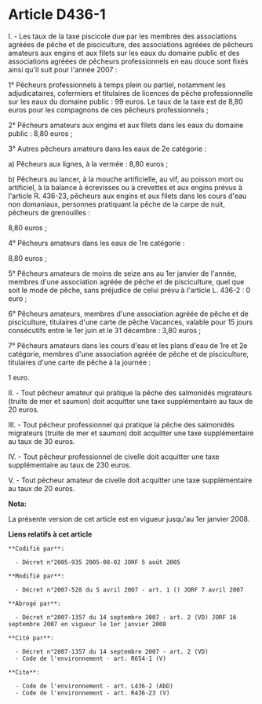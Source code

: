 # Article D436-1

I. - Les taux de la taxe piscicole due par les membres des associations agréées de pêche et de pisciculture, des associations
agréées de pêcheurs amateurs aux engins et aux filets sur les eaux du domaine public et des associations agréées de pêcheurs
professionnels en eau douce sont fixés ainsi qu'il suit pour l'année 2007 :

1° Pêcheurs professionnels à temps plein ou partiel, notamment les adjudicataires, cofermiers et titulaires de licences de
pêche professionnelle sur les eaux du domaine public : 99 euros. Le taux de la taxe est de 8,80 euros pour les compagnons de
ces pêcheurs professionnels ;

2° Pêcheurs amateurs aux engins et aux filets dans les eaux du domaine public : 8,80 euros ;

3° Autres pêcheurs amateurs dans les eaux de 2e catégorie :

a) Pêcheurs aux lignes, à la vermée : 8,80 euros ;

b) Pêcheurs au lancer, à la mouche artificielle, au vif, au poisson mort ou artificiel, à la balance à écrevisses ou à
crevettes et aux engins prévus à l'article R. 436-23, pêcheurs aux engins et aux filets dans les cours d'eau non domaniaux,
personnes pratiquant la pêche de la carpe de nuit, pêcheurs de grenouilles :

8,80 euros ;

4° Pêcheurs amateurs dans les eaux de 1re catégorie :

8,80 euros ;

5° Pêcheurs amateurs de moins de seize ans au 1er janvier de l'année, membres d'une association agréée de pêche et de
pisciculture, quel que soit le mode de pêche, sans préjudice de celui prévu à l'article L. 436-2 : 0 euro ;

6° Pêcheurs amateurs, membres d'une association agréée de pêche et de pisciculture, titulaires d'une carte de pêche Vacances,
valable pour 15 jours consécutifs entre le 1er juin et le 31 décembre : 3,80 euros ;

7° Pêcheurs amateurs dans les cours d'eau et les plans d'eau de 1re et 2e catégorie, membres d'une association agréée de
pêche et de pisciculture, titulaires d'une carte de pêche à la journée :

1 euro.

II. - Tout pêcheur amateur qui pratique la pêche des salmonidés migrateurs (truite de mer et saumon) doit acquitter une taxe
supplémentaire au taux de 20 euros.

III. - Tout pêcheur professionnel qui pratique la pêche des salmonidés migrateurs (truite de mer et saumon) doit acquitter
une taxe supplémentaire au taux de 30 euros.

IV. - Tout pêcheur professionnel de civelle doit acquitter une taxe supplémentaire au taux de 230 euros.

V. - Tout pêcheur amateur de civelle doit acquitter une taxe supplémentaire au taux de 20 euros.

**Nota:**

La présente version de cet article est en vigueur jusqu'au 1er janvier 2008.

**Liens relatifs à cet article**

	**Codifié par**:

	  - Décret n°2005-935 2005-08-02 JORF 5 août 2005

	**Modifié par**:

	  - Décret n°2007-528 du 5 avril 2007 - art. 1 () JORF 7 avril 2007

	**Abrogé par**:

	  - Décret n°2007-1357 du 14 septembre 2007 - art. 2 (VD) JORF 16 septembre 2007 en vigueur le 1er janvier 2008

	**Cité par**:

	  - Décret n°2007-1357 du 14 septembre 2007 - art. 2 (VD)
	  - Code de l'environnement - art. R654-1 (V)

	**Cite**:

	  - Code de l'environnement - art. L436-2 (AbD)
	  - Code de l'environnement - art. R436-23 (V)
